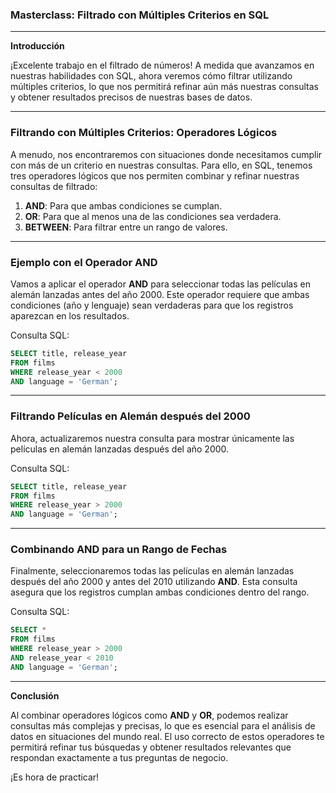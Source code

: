 ### Masterclass: **Filtrado con Múltiples Criterios en SQL**

---

**Introducción**

¡Excelente trabajo en el filtrado de números! A medida que avanzamos en nuestras habilidades con SQL, ahora veremos cómo filtrar utilizando múltiples criterios, lo que nos permitirá refinar aún más nuestras consultas y obtener resultados precisos de nuestras bases de datos.

---

### **Filtrando con Múltiples Criterios: Operadores Lógicos**

A menudo, nos encontraremos con situaciones donde necesitamos cumplir con más de un criterio en nuestras consultas. Para ello, en SQL, tenemos tres operadores lógicos que nos permiten combinar y refinar nuestras consultas de filtrado:

1. **AND**: Para que ambas condiciones se cumplan.
2. **OR**: Para que al menos una de las condiciones sea verdadera.
3. **BETWEEN**: Para filtrar entre un rango de valores.

---

### **Ejemplo con el Operador AND**

Vamos a aplicar el operador **AND** para seleccionar todas las películas en alemán lanzadas antes del año 2000. Este operador requiere que ambas condiciones (año y lenguaje) sean verdaderas para que los registros aparezcan en los resultados.

Consulta SQL:
```sql
SELECT title, release_year
FROM films
WHERE release_year < 2000
AND language = 'German';
```

---

### **Filtrando Películas en Alemán después del 2000**

Ahora, actualizaremos nuestra consulta para mostrar únicamente las películas en alemán lanzadas después del año 2000.

Consulta SQL:
```sql
SELECT title, release_year
FROM films
WHERE release_year > 2000
AND language = 'German';
```

---

### **Combinando AND para un Rango de Fechas**

Finalmente, seleccionaremos todas las películas en alemán lanzadas después del año 2000 y antes del 2010 utilizando **AND**. Esta consulta asegura que los registros cumplan ambas condiciones dentro del rango.

Consulta SQL:
```sql
SELECT *
FROM films
WHERE release_year > 2000
AND release_year < 2010
AND language = 'German';
```

---

**Conclusión**

Al combinar operadores lógicos como **AND** y **OR**, podemos realizar consultas más complejas y precisas, lo que es esencial para el análisis de datos en situaciones del mundo real. El uso correcto de estos operadores te permitirá refinar tus búsquedas y obtener resultados relevantes que respondan exactamente a tus preguntas de negocio.

¡Es hora de practicar!